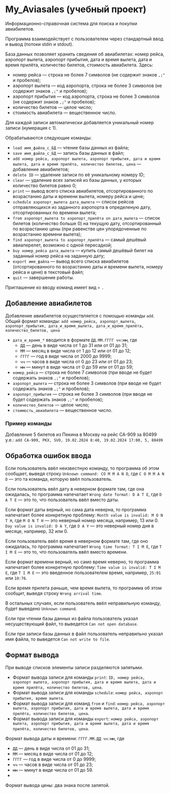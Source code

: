 # My_Aviasales (учебный проект)

Информационно-справочная система для поиска и покупки авиабилетов. 

Программа взаимодействует с пользователем через стандартный ввод и вывод (потоки stdin и stdout).

База данных позволяет хранить сведения об авиабилетах: номер рейса, аэропорт вылета, аэропорт прибытия, дата и время вылета, дата и время прилёта, количество билетов, стоимость авиабилета. 
Здесь:
* номер рейса — строка не более 7 символов (не содержит знаков `,;"` и пробелов);
* аэропорт вылета — код аэропорта, строка не более 3 символов (не содержит знаков `,;"` и пробелов);
* аэропорт прибытия — код аэропорта, строка не более 3 символов (не содержит знаков `,;"` и пробелов);
* количество билетов — целое число;
* стоимость авиабилета — вещественное число. 

Для каждой записи автоматически добавляется уникальный номер записи (нумерация с 1).

Обрабатываются следующие команды:
* `load имя_файла_с_БД` — чтение базы данных из файла;
* `save имя_файла_с_БД` — запись базы данных в файл;
* `add номер рейса, аэропорт вылета, аэропорт прибытия, дата и время вылета, дата и время прилёта, количество билетов, цена` — добавление авиабилетов;
* `delete ID` — удаление записи по её уникальному номеру ID;
* `clear` — удаление всех записей из базы данных, у которых количество билетов равно 0;
* `print` — вывод всего списка авиабилетов, отсортированного по возрастанию даты и времени вылета, номеру рейса и цене;
* `schedule аэропорт_вылета дата_вылета` — список рейсов отправляющихся из заданного аэропорта в определеную дату, отсортированных по времени вылета;
* `from аэропорт_вылета to аэропорт_прилёта on дата_вылета` — список билетов (количество больше 0) на текущую дату, отсортированный по возрастанию цены (при равенстве цен упорядоченные по возрастанию времени вылета);
* `find аэропорт_вылета to аэропорт_прилёта` — самый дешёвый авиаперелет, возможно с одной пересадкой;
* `buy номер_рейса дата_вылета` — купить самый дешёвый билет на заданный номер рейса на заданную дату;
* `export имя_файла` — вывод всего списка авиабилетов (отсортированного по возрастанию даты и времени вылета, номеру рейса и цене) в текстовый файл;
* `quit` — завершение работы.

Приглашение ко вводу команд имеет вид `> `.

## Добавление авиабилетов
Добавление авиабилетов осуществляется с помощью команды `add`. Общий формат команды: 
```add номер_рейса, аэропорт_вылета, аэропорт_прибытия, дата_и_время_вылета, дата_и_время_прилёта, количество_билетов, цена```
* `дата_и_время_*` вводится в формате `ДД.ММ.ГГГГ чч:мм`, где 
  - `ДД` — день в виде числа от 1 до 31 или от 01 до 31;
  - `MM` — месяц в виде числа от 1 до 12 или от 01 до 12;
  - `ГГГГ` — год в виде числа от 2000 до 9999;
  - `чч` — часов в виде числа от 0 до 23 или от 01 до 23;
  - `мм` — минут в виде числа от 0 до 59 или от 01 до 59;
* `номер_рейса` — строка не более 7 символов (при вводе не будет содержать знаков `,;"` и пробелов);
* `аэропорт_вылета` — строка не более 3 символов (при вводе не будет содержать знаков `,;"` и пробелов);
* `аэропорт_прибытия` — строка не более 3 символов (при вводе не будет содержать знаков `,;"` и пробелов);
* `количество_билетов` — целое число;
* `стоимость_авиабилета` — вещественное число. 

### Пример команды
Добавление 5 билетов из Пекина в Москву на рейс CA-909 за 80499 у.е.:
```add CA-909, PKX, SVO, 19.02.2024 8:40, 19.02.2024 17:00, 5, 80499```


## Обработка ошибок ввода
Если пользователь ввёл неизвестную команду, то программа об этом сообщает, выведя строку `Unknown command: CO M M A N D`, где `C O M M A N D` — это та команда, которую ввёл пользователь.

Если пользователь ввёл дату в неверном формате там, где она ожидалась, то программа напечатает `Wrong date format: D A T E`, где `D A T E` — это то, что пользователь ввёл вместо даты.

Если формат даты верный, но сама дата неверна, то программа напечатает более конкретную проблему: `Month value is invalid: M O N T H`, где `M O N T H` — это неверный номер месяца, например, 13 или 0. `Day value is invalid: D A Y`, где `D A Y` — это неверный номер дня в месяце, например, 32 или 0.

Если пользователь ввёл время в неверном формате там, где оно ожидалась, то программа напечатает `Wrong time format: T I M E`, где `T I M E` — это то, что пользователь ввёл вместо времени.

Если формат времени верный, но само время неверно, то программа напечатает более конкретную проблему: `Time value is invalid: T I M E`, где `T I M E` — это введенное пользователем время, например, `25:01` или `10:76`.

Если время прилета раньше, чем время вылета, то программа об этом сообщит, выведя строку `Wrong arrival time`.

В остальных случаях, если пользователь ввёл неправильную команду, будет выведено `Unknown command`. 

Если при чтении базы данных из файла пользователь указал несуществующий файл, то выведется `Can not open database`.

Если при записи базы данных в файл пользователь неправильно указал имя файла, то выведется `Can not write to file`.

## Формат вывода
При выводе списков элементы записи разделяются запятыми. 
* Формат вывода записи для команды `print`: `ID, номер рейса, аэропорт вылета, аэропорт прибытия, дата и время вылета, дата и время прилёта, количество билетов, цена`.
* Формат вывода записи для команды `schedule`: `номер рейса, аэропорт прибытия, время вылета`.
* Формат вывода записи для команд `from` и `find`: `номер рейса, аэропорт вылета, аэропорт прибытия, дата и время вылета, дата и время прилёта, количество билетов, цена`.
* Формат вывода записи для команды `export`: `номер рейса, аэропорт вылета, аэропорт прибытия, дата и время вылета, дата и время прилёта, количество билетов, цена`.

Формат вывода даты и времени: `ГГГГ.ММ.ДД чч:мм`, где 
* `ДД` — день в виде числа от 01 до 31;
* `MM` — месяц в виде числа от 01 до 12;
* `ГГГГ` — год в виде числа от 0 до 9999;
* `чч` — часов в виде числа от 01 до 23;
* `мм` — минут в виде числа от 01 до 59.
* 
Формат вывода цены: два знака после запятой.
